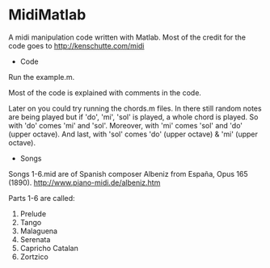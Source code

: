 # MidiMatlab
A midi manipulation code written with Matlab. Most of the credit for the code goes to http://kenschutte.com/midi

- Code

Run the example.m. 

Most of the code is explained with comments in the code. 

Later on you could try running the chords.m files. In there still random notes are being played but if 'do', 'mi', 'sol' is played, a whole chord is played. So with 'do' comes 'mi' and 'sol'. Moreover, with 'mi' comes 'sol' and 'do' (upper octave). And last, with 'sol' comes 'do' (upper octave) & 'mi' (upper octave).

- Songs

Songs 1-6.mid are of Spanish composer Albeniz from España, Opus 165 (1890). http://www.piano-midi.de/albeniz.htm

Parts 1-6 are called:

1) Prelude
2) Tango
3) Malaguena
4) Serenata
5) Capricho Catalan
6) Zortzico